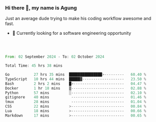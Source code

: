 ### Hi there 👋, my name is Agung
Just an average dude trying to make his coding workflow awesome and fast.

<!--
**agungfir98/agungfir98** is a ✨ _special_ ✨ repository because its `README.md` (this file) appears on your GitHub profile.
-->

- 🔭 Currently looking for a software engineering opportunity
<br/>
<br/>
<!--START_SECTION:waka-->

```rust
From: 02 September 2024 - To: 02 October 2024

Total Time: 45 hrs 38 mins

Go           27 hrs 35 mins  ███████████████>---------   60.40 %
TypeScript   10 hrs 44 mins  █████▓-------------------   23.50 %
Bash         2 hrs 2 mins    █>-----------------------   04.47 %
Docker       1 hr 18 mins    ▒------------------------   02.88 %
Python       57 mins         ░------------------------   02.10 %
gitignore    40 mins          ------------------------   01.46 %
tmux         28 mins          ------------------------   01.04 %
CSS          22 mins         >------------------------   00.84 %
Lua          18 mins         >------------------------   00.66 %
Markdown     17 mins         >------------------------   00.65 %
```

<!--END_SECTION:waka-->
